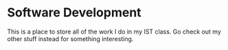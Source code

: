 # Software Development
This is a place to store all of the work I do in my IST class. Go check out my other stuff instead for something interesting.
